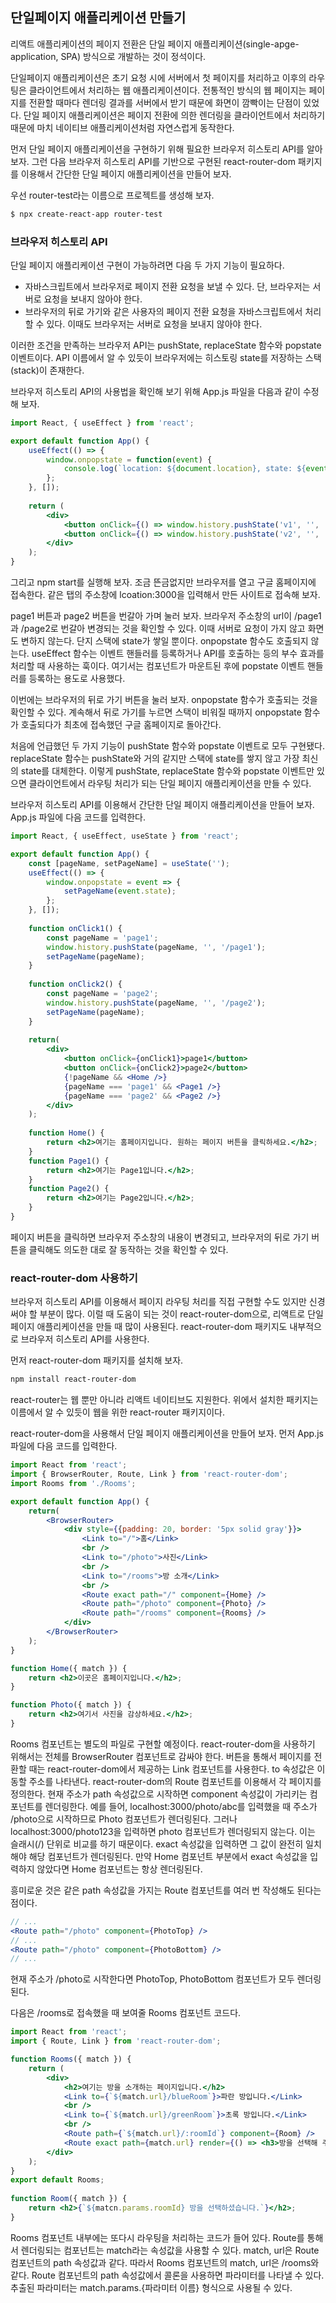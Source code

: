 ## 단일페이지 애플리케이션 만들기

리액트 애플리케이션의 페이지 전환은 단일 페이지 애플리케이션(single-apge-application, SPA) 방식으로 개발하는 것이 정석이다. 

단일페이지 애플리케이션은 초기 요청 시에 서버에서 첫 페이지를 처리하고 이후의 라우팅은 클라이언트에서 처리하는 웹 애플리케이션이다. 전통적인 방식의 웹 페이지는 페이지를 전환할 때마다 렌더링 결과를 서버에서 받기 때문에 화면이 깜빡이는 단점이 있었다. 단일 페이지 애플리케이션은 페이지 전환에 의한 렌더링을 클라이언트에서 처리하기 때문에 마치 네이티브 애플리케이션처럼 자연스럽게 동작한다. 

먼저 단일 페이지 애플리케이션을 구현하기 위해 필요한 브라우저 히스토리 API를 알아보자. 그런 다음 브라우저 히스토리 API를 기반으로 구현된 react-router-dom 패키지를 이용해서 간단한 단일 페이지 애플리케이션을 만들어 보자. 

우선 router-test라는 이름으로 프로젝트를 생성해 보자. 

```bash
$ npx create-react-app router-test
```

### 브라우저 히스토리 API

단일 페이지 애플리케이션 구현이 가능하려면 다음 두 가지 기능이 필요하다. 

+ 자바스크립트에서 브라우저로 페이지 전환 요청을 보낼 수 있다. 단, 브라우저는 서버로 요청을 보내지 않아야 한다. 
+ 브라우저의 뒤로 가기와 같은 사용자의 페이지 전환 요청을 자바스크립트에서 처리할 수 있다. 이때도 브라우저는 서버로 요청을 보내지 않아야 한다. 

이러한 조건을 만족하는 브라우저 API는 pushState, replaceState 함수와 popstate 이벤트이다. API 이름에서 알 수 있듯이 브라우저에는 히스토링 state를 저장하는 스택(stack)이 존재한다. 

브라우저 히스토리 API의 사용법을 확인해 보기 위해 App.js 파일을 다음과 같이 수정해 보자. 

```jsx
import React, { useEffect } from 'react';

export default function App() {
    useEffect(() => {
        window.onpopstate = function(event) {
            console.log(`location: ${document.location}, state: ${event.state}`);
        };
    }, []);
    
    return (
    	<div>
        	<button onClick={() => window.history.pushState('v1', '', '/page1')}>page1</button>
            <button onClick={() => window.history.pushState('v2', '', '/page2')}>page2</button>
        </div>
    );
}
```

그리고 npm start를 실행해 보자. 조금 뜬금없지만 브라우저를 열고 구글 홈페이지에 접속한다. 같은 탭의 주소창에 lcoation:3000을 입력해서 만든 사이트로 접속해 보자. 

page1 버튼과 page2 버튼을 번갈아 가며 눌러 보자. 브라우저 주소창의 url이 /page1과 /page2로 번갈아 변경되는 것을 확인할 수 있다. 이때 서버로 요청이 가지 않고 화면도 변하지 않는다. 단지 스택에 state가 쌓일 뿐이다. onpopstate 함수도 호출되지 않는다. useEffect 함수는 이벤트 핸들러를 등록하거나 API를 호출하는 등의 부수 효과를 처리할 때 사용하는 훅이다. 여기서는 컴포넌트가 마운트된 후에 popstate 이벤트 핸들러를 등록하는 용도로 사용했다. 

이번에는 브라우저의 뒤로 가기 버튼을 눌러 보자. onpopstate 함수가 호출되는 것을 확인할 수 있다. 계속해서 뒤로 가기를 누르면 스택이 비워질 때까지 onpopstate 함수가 호출되다가 최초에 접속했던 구글 홈페이지로 돌아간다. 

처음에 언급했던 두 가지 기능이 pushState 함수와 popstate 이벤트로 모두 구현됐다. replaceState 함수는 pushState와 거의 같지만 스택에 state를 쌓지 않고 가장 최신의 state를 대체한다. 이렇게 pushState, replaceState 함수와 popstate 이벤트만 있으면 클라이언트에서 라우팅 처리가 되는 단일 페이지 애플리케이션을 만들 수 있다. 

브라우저 히스토리 API를 이용해서 간단한 단일 페이지 애플리케이션을 만들어 보자. App.js 파일에 다음 코드를 입력한다. 

```jsx
import React, { useEffect, useState } from 'react';

export default function App() {
    const [pageName, setPageName] = useState('');
    useEffect(() => {
        window.onpopstate = event => {
            setPageName(event.state);
        };
    }, []);
    
    function onClick1() {
        const pageName = 'page1';
        window.history.pushState(pageName, '', '/page1');
        setPageName(pageName);
    }
    
    function onClick2() {
        const pageName = 'page2';
        window.history.pushState(pageName, '', '/page2');
        setPageName(pageName);
    }
    
    return(
    	<div>
        	<button onClick={onClick1}>page1</button>
        	<button onClick={onClick2}>page2</button>
            {!pageName && <Home />}
            {pageName === 'page1' && <Page1 />}
            {pageName === 'page2' && <Page2 />}
        </div>
    );
    
    function Home() {
        return <h2>여기는 홈페이지입니다. 원하는 페이지 버튼을 클릭하세요.</h2>;
    }
    function Page1() {
        return <h2>여기는 Page1입니다.</h2>;
    }
    function Page2() {
        return <h2>여기는 Page2입니다.</h2>;
    }
}
```

페이지 버튼을 클릭하면 브라우저 주소창의 내용이 변경되고, 브라우저의 뒤로 가기 버튼을 클릭해도 의도한 대로 잘 동작하는 것을 확인할 수 있다. 

### react-router-dom 사용하기

브라우저 히스토리 API를 이용해서 페이지 라우팅 처리를 직접 구현할 수도 있지만 신경 써야 할 부분이 많다. 이럴 때 도움이 되는 것이 react-router-dom으로, 리액트로 단일 페이지 애플리케이션을 만들 때 많이 사용된다. react-router-dom 패키지도 내부적으로 브라우저 히스토리 API를 사용한다. 

먼저 react-router-dom 패키지를 설치해 보자. 

```bash
npm install react-router-dom
```

react-router는 웹 뿐만 아니라 리액트 네이티브도 지원한다. 위에서 설치한 패키지는 이름에서 알 수 있듯이 웹을 위한 react-router 패키지이다. 

react-router-dom을 사용해서 단일 페이지 애플리케이션을 만들어 보자. 먼저 App.js 파일에 다음 코드를 입력한다.

```jsx
import React from 'react';
import { BrowserRouter, Route, Link } from 'react-router-dom';
import Rooms from './Rooms';

export default function App() {
    return(
    	<BrowserRouter>
        	<div style={{padding: 20, border: '5px solid gray'}}>
            	<Link to="/">홈</Link>
                <br />
                <Link to="/photo">사진</Link>
                <br />
                <Link to="/rooms">방 소개</Link>
                <br />
                <Route exact path="/" component={Home} />
                <Route path="/photo" component={Photo} />
                <Route path="/rooms" component={Rooms} />
            </div>
        </BrowserRouter>
    );
}

function Home({ match }) {
    return <h2>이곳은 홈페이지입니다.</h2>;
}

function Photo({ match }) {
    return <h2>여기서 사진을 감상하세요.</h2>;
}
```

Rooms 컴포넌트는 별도의 파일로 구현할 예정이다. react-router-dom을 사용하기 위해서는 전체를 BrowserRouter 컴포넌트로 감싸야 한다. 버튼을 통해서 페이지를 전환할 때는 react-router-dom에서 제공하는 Link 컴포넌트를 사용한다. to 속성값은 이동할 주소를 나타낸다. react-router-dom의 Route 컴포넌트를 이용해서 각 페이지를 정의한다. 현재 주소가 path 속성값으로 시작하면 component 속성값이 가리키는 컴포넌트를 렌더링한다. 예를 들어, localhost:3000/photo/abc를 입력했을 때 주소가 /photo으로 시작하므로 Photo 컴포넌트가 렌더링된다. 그러나 localhost:3000/photo123을 입력하면 photo 컴포넌트가 렌더링되지 않는다. 이는 슬래시(/) 단위로 비교를 하기 때문이다. exact 속성값을 입력하면 그 값이 완전히 일치해야 해당 컴포넌트가 렌더링된다. 만약 Home 컴포넌트 부분에서 exact 속성값을 입력하지 않았다면 Home 컴포넌트는 항상 렌더링된다.

흥미로운 것은 같은 path 속성값을 가지는 Route 컴포넌트를 여러 번 작성해도 된다는 점이다. 

```jsx
// ...
<Route path="/photo" component={PhotoTop} />
// ...
<Route path="/photo" component={PhotoBottom} />
// ...
```

현재 주소가 /photo로 시작한다면 PhotoTop, PhotoBottom 컴포넌트가 모두 렌더링된다. 

다음은 /rooms로 접속했을 때 보여줄 Rooms 컴포넌트 코드다. 

```jsx
import React from 'react';
import { Route, Link } from 'react-router-dom';

function Rooms({ match }) {
    return (
    	<div>
        	<h2>여기는 방을 소개하는 페이지입니다.</h2>
            <Link to={`${match.url}/blueRoom`}>파란 방입니다.</Link>
            <br />
            <Link to={`${match.url}/greenRoom`}>초록 방입니다.</Link>
            <br />
            <Route path={`${match.url}/:roomId`} component={Room} />
            <Route exact path={match.url} render={() => <h3>방을 선택해 주세요.</h3>} />
        </div>
    );
}
export default Rooms;
                
function Room({ match }) {
    return <h2>{`${matcn.params.roomId} 방을 선택하셨습니다.`}</h2>;
}
```

Rooms 컴포넌트 내부에는 또다시 라우팅을 처리하는 코드가 들어 있다. Route를 통해서 렌더링되는 컴포넌트는 match라는 속성값을 사용할 수 있다. match, url은 Route 컴포넌트의 path 속성값과 같다. 따라서 Rooms 컴포넌트의 match, url은 /rooms와 같다. Route 컴포넌트의 path 속성값에서 콜론을 사용하면 파라미터를 나타낼 수 있다. 추출된 파라미터는 match.params.{파라미터 이름} 형식으로 사용될 수 있다. 


